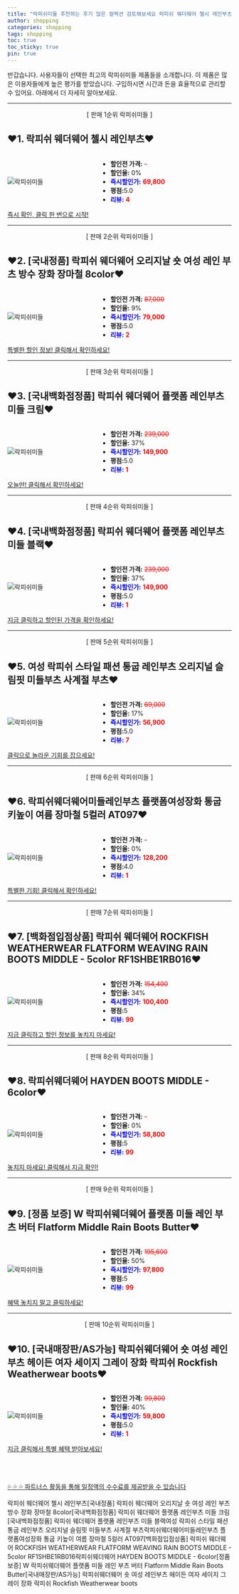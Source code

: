 ```yaml
---
title: "락피쉬미들 추천하는 후기 많은 컬렉션 검토해보세요 락피쉬 웨더웨어 첼시 레인부츠"
author: shopping
categories: shopping
tags: shopping
toc: true
toc_sticky: true
pin: true
---
```

반갑습니다. 사용자들이 선택한 최고의 락피쉬미들 제품들을 소개합니다. 이 제품은 많은 이용자들에게 높은 평가를 받았습니다. 구입하시면 시간과 돈을 효율적으로 관리할 수 있어요. 아래에서 더 자세히 알아보세요.

---
<p class="toplist" style="margin: 0 auto; display: block; width: fit-content;">[ 판매 1순위 락피쉬미들 ]</p>

<h2><strong>❤️1. 락피쉬 웨더웨어 첼시 레인부츠❤️</strong></h2>

<div style="display: flex; align-items: center;">
    <div style="flex: 0.4;">
        <img src="https://thumbnail8.coupangcdn.com/thumbnails/remote/230x230ex/image/vendor_inventory/1350/60a219a31d8c67039652b66f53600574887a77cdd4d5a384c637abec31b8.jpg" alt="락피쉬미들" style="max-width: 100%;">
    </div>
    <div style="flex: 0.6; margin-left: 10px;">
        <ul>
            <li><strong>할인전 가격:</strong> <del style="color: red;">-</del></li>
            <li><strong>할인율:</strong> 0%</li>
            <li><span style='color:blue'><strong>즉시할인가:</strong></span> <span style='color:red'><strong>69,800</strong></span></li>
            <li><strong>평점:</strong>5.0</li>
            <li><span style='color:blue'><strong>리뷰:</strong></span> <span style='color:red'><strong>4</strong></span></li>
        </ul>
    </div>
</div>
<div class="center">
    <a href="https://selin100587001.github.io?lptag=AF9450613&subid=githubio&pageKey=8188601391&traceid=V0-153&itemId=23424561427&vendorItemId=90451572003" class="myButton">
        즉시 확인, 클릭 한 번으로 시작!
    </a>
</div>


---
<p class="toplist" style="margin: 0 auto; display: block; width: fit-content;">[ 판매 2순위 락피쉬미들 ]</p>

<h2><strong>❤️2. [국내정품] 락피쉬 웨더웨어 오리지날 숏 여성 레인 부츠 방수 장화 장마철 8color❤️</strong></h2>

<div style="display: flex; align-items: center;">
    <div style="flex: 0.4;">
        <img src="https://thumbnail8.coupangcdn.com/thumbnails/remote/230x230ex/image/vendor_inventory/05ad/8c51214d0928d66d46403df475a281aaaece4b06bad9a8bcf6e80aae48aa.jpg" alt="락피쉬미들" style="max-width: 100%;">
    </div>
    <div style="flex: 0.6; margin-left: 10px;">
        <ul>
            <li><strong>할인전 가격:</strong> <del style="color: red;">87,000</del></li>
            <li><strong>할인율:</strong> 9%</li>
            <li><span style='color:blue'><strong>즉시할인가:</strong></span> <span style='color:red'><strong>79,000</strong></span></li>
            <li><strong>평점:</strong>5.0</li>
            <li><span style='color:blue'><strong>리뷰:</strong></span> <span style='color:red'><strong>2</strong></span></li>
        </ul>
    </div>
</div>
<div class="center">
    <a href="https://selin100587001.github.io?lptag=AF9450613&subid=githubio&pageKey=8189819558&traceid=V0-153&itemId=23433880258&vendorItemId=90460811521" class="myButton">
        특별한 할인 정보! 클릭해서 확인하세요!
    </a>
</div>


---
<p class="toplist" style="margin: 0 auto; display: block; width: fit-content;">[ 판매 3순위 락피쉬미들 ]</p>

<h2><strong>❤️3. [국내백화점정품] 락피쉬 웨더웨어 플랫폼 레인부츠 미들 크림❤️</strong></h2>

<div style="display: flex; align-items: center;">
    <div style="flex: 0.4;">
        <img src="https://thumbnail10.coupangcdn.com/thumbnails/remote/230x230ex/image/vendor_inventory/9246/b29a32a9622189875cb11a06977bb85e5b23157fab07b5e936ec6514910d.png" alt="락피쉬미들" style="max-width: 100%;">
    </div>
    <div style="flex: 0.6; margin-left: 10px;">
        <ul>
            <li><strong>할인전 가격:</strong> <del style="color: red;">239,000</del></li>
            <li><strong>할인율:</strong> 37%</li>
            <li><span style='color:blue'><strong>즉시할인가:</strong></span> <span style='color:red'><strong>149,900</strong></span></li>
            <li><strong>평점:</strong>5.0</li>
            <li><span style='color:blue'><strong>리뷰:</strong></span> <span style='color:red'><strong>1</strong></span></li>
        </ul>
    </div>
</div>
<div class="center">
    <a href="https://selin100587001.github.io?lptag=AF9450613&subid=githubio&pageKey=8080584005&traceid=V0-153&itemId=22784228794&vendorItemId=89819271477" class="myButton">
        오늘만! 클릭해서 확인하세요!
    </a>
</div>


---
<p class="toplist" style="margin: 0 auto; display: block; width: fit-content;">[ 판매 4순위 락피쉬미들 ]</p>

<h2><strong>❤️4. [국내백화점정품] 락피쉬 웨더웨어 플랫폼 레인부츠 미들 블랙❤️</strong></h2>

<div style="display: flex; align-items: center;">
    <div style="flex: 0.4;">
        <img src="https://thumbnail9.coupangcdn.com/thumbnails/remote/230x230ex/image/vendor_inventory/63a0/7a4985675c0ec6b5af75a2e771e33cd875143313f205b41faf8729b9bcb9.png" alt="락피쉬미들" style="max-width: 100%;">
    </div>
    <div style="flex: 0.6; margin-left: 10px;">
        <ul>
            <li><strong>할인전 가격:</strong> <del style="color: red;">239,000</del></li>
            <li><strong>할인율:</strong> 37%</li>
            <li><span style='color:blue'><strong>즉시할인가:</strong></span> <span style='color:red'><strong>149,900</strong></span></li>
            <li><strong>평점:</strong>5.0</li>
            <li><span style='color:blue'><strong>리뷰:</strong></span> <span style='color:red'><strong>1</strong></span></li>
        </ul>
    </div>
</div>
<div class="center">
    <a href="https://selin100587001.github.io?lptag=AF9450613&subid=githubio&pageKey=8080559840&traceid=V0-153&itemId=22784117241&vendorItemId=89819161091" class="myButton">
        지금 클릭하고 할인된 가격을 확인하세요!
    </a>
</div>


---
<p class="toplist" style="margin: 0 auto; display: block; width: fit-content;">[ 판매 5순위 락피쉬미들 ]</p>

<h2><strong>❤️5. 여성 락피쉬 스타일 패션 통굽 레인부츠 오리지널 슬림핏 미들부츠 사계절 부츠❤️</strong></h2>

<div style="display: flex; align-items: center;">
    <div style="flex: 0.4;">
        <img src="https://thumbnail8.coupangcdn.com/thumbnails/remote/230x230ex/image/vendor_inventory/a6b0/ff0a6e115bd21f0882c31bc5e0c1371c9e9db9e69ab89eae04f3125ce168.png" alt="락피쉬미들" style="max-width: 100%;">
    </div>
    <div style="flex: 0.6; margin-left: 10px;">
        <ul>
            <li><strong>할인전 가격:</strong> <del style="color: red;">69,000</del></li>
            <li><strong>할인율:</strong> 17%</li>
            <li><span style='color:blue'><strong>즉시할인가:</strong></span> <span style='color:red'><strong>56,900</strong></span></li>
            <li><strong>평점:</strong>5.0</li>
            <li><span style='color:blue'><strong>리뷰:</strong></span> <span style='color:red'><strong>7</strong></span></li>
        </ul>
    </div>
</div>
<div class="center">
    <a href="https://selin100587001.github.io?lptag=AF9450613&subid=githubio&pageKey=7335366298&traceid=V0-153&itemId=18841380016&vendorItemId=85971029710" class="myButton">
        클릭으로 놀라운 기회를 잡으세요!
    </a>
</div>


---
<p class="toplist" style="margin: 0 auto; display: block; width: fit-content;">[ 판매 6순위 락피쉬미들 ]</p>

<h2><strong>❤️6. 락피쉬웨더웨어미들레인부츠 플랫폼여성장화 통굽 키높이 여름 장마철 5컬러 AT097❤️</strong></h2>

<div style="display: flex; align-items: center;">
    <div style="flex: 0.4;">
        <img src="https://thumbnail9.coupangcdn.com/thumbnails/remote/230x230ex/image/vendor_inventory/d566/f2e8d79bb93eed39b14c687ee02e5d3087e869b4105e348e8af0a127ec65.jpg" alt="락피쉬미들" style="max-width: 100%;">
    </div>
    <div style="flex: 0.6; margin-left: 10px;">
        <ul>
            <li><strong>할인전 가격:</strong> <del style="color: red;">-</del></li>
            <li><strong>할인율:</strong> 0%</li>
            <li><span style='color:blue'><strong>즉시할인가:</strong></span> <span style='color:red'><strong>128,200</strong></span></li>
            <li><strong>평점:</strong>4.0</li>
            <li><span style='color:blue'><strong>리뷰:</strong></span> <span style='color:red'><strong>1</strong></span></li>
        </ul>
    </div>
</div>
<div class="center">
    <a href="https://selin100587001.github.io?lptag=AF9450613&subid=githubio&pageKey=8034468486&traceid=V0-153&itemId=22475234343&vendorItemId=89517906870" class="myButton">
        특별한 기회! 클릭해서 확인하세요!
    </a>
</div>


---
<p class="toplist" style="margin: 0 auto; display: block; width: fit-content;">[ 판매 7순위 락피쉬미들 ]</p>

<h2><strong>❤️7. [백화점입점상품] 락피쉬 웨더웨어 ROCKFISH WEATHERWEAR FLATFORM WEAVING RAIN BOOTS MIDDLE - 5color RF1SHBE1RB016❤️</strong></h2>

<div style="display: flex; align-items: center;">
    <div style="flex: 0.4;">
        <img src="https://thumbnail10.coupangcdn.com/thumbnails/remote/230x230ex/image/vendor_inventory/ea22/edb6882ed1ee543fa21c01dfe7b7ed22e0b7baaeb33578ae43d845cac019.jpg" alt="락피쉬미들" style="max-width: 100%;">
    </div>
    <div style="flex: 0.6; margin-left: 10px;">
        <ul>
            <li><strong>할인전 가격:</strong> <del style="color: red;">154,400</del></li>
            <li><strong>할인율:</strong> 34%</li>
            <li><span style='color:blue'><strong>즉시할인가:</strong></span> <span style='color:red'><strong>100,400</strong></span></li>
            <li><strong>평점:</strong>5</li>
            <li><span style='color:blue'><strong>리뷰:</strong></span> <span style='color:red'><strong>99</strong></span></li>
        </ul>
    </div>
</div>
<div class="center">
    <a href="https://selin100587001.github.io?lptag=AF9450613&subid=githubio&pageKey=8158452424&traceid=V0-153&itemId=23250937637&vendorItemId=90283346503" class="myButton">
        지금 클릭하고 할인 정보를 놓치지 마세요!
    </a>
</div>


---
<p class="toplist" style="margin: 0 auto; display: block; width: fit-content;">[ 판매 8순위 락피쉬미들 ]</p>

<h2><strong>❤️8. 락피쉬웨더웨어 HAYDEN BOOTS MIDDLE - 6color❤️</strong></h2>

<div style="display: flex; align-items: center;">
    <div style="flex: 0.4;">
        <img src="https://thumbnail9.coupangcdn.com/thumbnails/remote/230x230ex/image/vendor_inventory/552c/1708e070448978c84d19cd7c06cbe4eef6245fd92bb92ff909cc78f2ce0b.jpg" alt="락피쉬미들" style="max-width: 100%;">
    </div>
    <div style="flex: 0.6; margin-left: 10px;">
        <ul>
            <li><strong>할인전 가격:</strong> <del style="color: red;">-</del></li>
            <li><strong>할인율:</strong> 0%</li>
            <li><span style='color:blue'><strong>즉시할인가:</strong></span> <span style='color:red'><strong>58,800</strong></span></li>
            <li><strong>평점:</strong>5</li>
            <li><span style='color:blue'><strong>리뷰:</strong></span> <span style='color:red'><strong>99</strong></span></li>
        </ul>
    </div>
</div>
<div class="center">
    <a href="https://selin100587001.github.io?lptag=AF9450613&subid=githubio&pageKey=8102337944&traceid=V0-153&itemId=22920532097&vendorItemId=90072823786" class="myButton">
        놓치지 마세요! 클릭해서 지금 확인!
    </a>
</div>


---
<p class="toplist" style="margin: 0 auto; display: block; width: fit-content;">[ 판매 9순위 락피쉬미들 ]</p>

<h2><strong>❤️9. [정품 보증] W 락피쉬웨더웨어 플랫폼 미들 레인 부츠 버터 Flatform Middle Rain Boots Butter❤️</strong></h2>

<div style="display: flex; align-items: center;">
    <div style="flex: 0.4;">
        <img src="https://thumbnail6.coupangcdn.com/thumbnails/remote/230x230ex/image/vendor_inventory/d929/c6592bba8895531a3b33b6facf8ce5b17031f1fec27e9a9959a75e550aae.jpg" alt="락피쉬미들" style="max-width: 100%;">
    </div>
    <div style="flex: 0.6; margin-left: 10px;">
        <ul>
            <li><strong>할인전 가격:</strong> <del style="color: red;">195,600</del></li>
            <li><strong>할인율:</strong> 50%</li>
            <li><span style='color:blue'><strong>즉시할인가:</strong></span> <span style='color:red'><strong>97,800</strong></span></li>
            <li><strong>평점:</strong>5</li>
            <li><span style='color:blue'><strong>리뷰:</strong></span> <span style='color:red'><strong>99</strong></span></li>
        </ul>
    </div>
</div>
<div class="center">
    <a href="https://selin100587001.github.io?lptag=AF9450613&subid=githubio&pageKey=7916920151&traceid=V0-153&itemId=21851563530&vendorItemId=88899816498" class="myButton">
        혜택 놓치지 말고 클릭하세요!
    </a>
</div>


---
<p class="toplist" style="margin: 0 auto; display: block; width: fit-content;">[ 판매 10순위 락피쉬미들 ]</p>

<h2><strong>❤️10. [국내매장판/AS가능] 락피쉬웨더웨어 숏 여성 레인부츠 헤이든 여자 세이지 그레이 장화 락피쉬 Rockfish Weatherwear boots❤️</strong></h2>

<div style="display: flex; align-items: center;">
    <div style="flex: 0.4;">
        <img src="https://thumbnail10.coupangcdn.com/thumbnails/remote/230x230ex/image/vendor_inventory/61d4/904d9127b663d547fa8ed4285cf0ebe01295a5ede483b4fd53efad89b02d.png" alt="락피쉬미들" style="max-width: 100%;">
    </div>
    <div style="flex: 0.6; margin-left: 10px;">
        <ul>
            <li><strong>할인전 가격:</strong> <del style="color: red;">99,800</del></li>
            <li><strong>할인율:</strong> 40%</li>
            <li><span style='color:blue'><strong>즉시할인가:</strong></span> <span style='color:red'><strong>59,800</strong></span></li>
            <li><strong>평점:</strong>5.0</li>
            <li><span style='color:blue'><strong>리뷰:</strong></span> <span style='color:red'><strong>1</strong></span></li>
        </ul>
    </div>
</div>
<div class="center">
    <a href="https://selin100587001.github.io?lptag=AF9450613&subid=githubio&pageKey=8207715053&traceid=V0-153&itemId=23548099580&vendorItemId=90574211207" class="myButton">
        지금 클릭해서 특별 혜택 받아보세요!
    </a>
</div>

<br><br><br>[💦 💦 💦 파트너스 활동을 통해 일정액의 수수료를 제공받을 수 있습니다](https://link.coupang.com/a/bcpT2c)<br><br>락피쉬 웨더웨어 첼시 레인부츠[국내정품] 락피쉬 웨더웨어 오리지날 숏 여성 레인 부츠 방수 장화 장마철 8color[국내백화점정품] 락피쉬 웨더웨어 플랫폼 레인부츠 미들 크림[국내백화점정품] 락피쉬 웨더웨어 플랫폼 레인부츠 미들 블랙여성 락피쉬 스타일 패션 통굽 레인부츠 오리지널 슬림핏 미들부츠 사계절 부츠락피쉬웨더웨어미들레인부츠 플랫폼여성장화 통굽 키높이 여름 장마철 5컬러 AT097[백화점입점상품] 락피쉬 웨더웨어 ROCKFISH WEATHERWEAR FLATFORM WEAVING RAIN BOOTS MIDDLE - 5color RF1SHBE1RB016락피쉬웨더웨어 HAYDEN BOOTS MIDDLE - 6color[정품 보증] W 락피쉬웨더웨어 플랫폼 미들 레인 부츠 버터 Flatform Middle Rain Boots Butter[국내매장판/AS가능] 락피쉬웨더웨어 숏 여성 레인부츠 헤이든 여자 세이지 그레이 장화 락피쉬 Rockfish Weatherwear boots